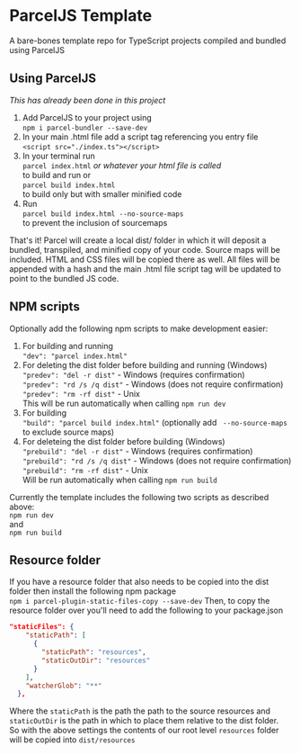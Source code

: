 # ParcelJS Template
A bare-bones template repo for TypeScript projects compiled and bundled using ParcelJS

## Using ParcelJS
_This has already been done in this project_
1. Add ParcelJS to your project using  
`npm i parcel-bundler --save-dev`
2. In your main .html file add a script tag referencing you entry file  
`<script src="./index.ts"></script>`
3. In your terminal run  
`parcel index.html` _or whatever your html file is called_  
to build and run or  
`parcel build index.html`  
to build only but with smaller minified code  
4. Run  
`parcel build index.html --no-source-maps`  
to prevent the inclusion of sourcemaps

That's it!
Parcel will create a local dist/ folder in which it will deposit a bundled, transpiled, and minified copy of your code. Source maps will be included. HTML and CSS files will be copied there as well. All files will be appended with a hash and the main .html file script tag will be updated to point to the bundled JS code.

## NPM scripts
Optionally add the following npm scripts to make development easier:  
1. For building and running  
`"dev": "parcel index.html"`
2. For deleting the dist folder before building and running (Windows)  
`"predev": "del -r dist"`  - Windows (requires confirmation)  
`"predev": "rd /s /q dist"`  - Windows (does not require confirmation)  
`"predev": "rm -rf dist"`  - Unix  
This will be run automatically when calling `npm run dev`
3. For building  
`"build": "parcel build index.html"` (optionally add ` --no-source-maps` to exclude source maps) 
4. For deleteing the dist folder before building (Windows)  
`"prebuild": "del -r dist"`  - Windows (requires confirmation)  
`"prebuild": "rd /s /q dist"`  - Windows (does not require confirmation)  
`"prebuild": "rm -rf dist"`  - Unix  
Will be run automatically when calling `npm run build`

Currently the template includes the following two scripts as described above:  
`npm run dev`  
and  
`npm run build`

## Resource folder
If you have a resource folder that also needs to be copied into the dist folder then install the following npm package  
`npm i parcel-plugin-static-files-copy --save-dev`
Then, to copy the resource folder over you'll need to add the following to your package.json  
```json
"staticFiles": {
    "staticPath": [
      {
        "staticPath": "resources",
        "staticOutDir": "resources"
      }
    ],
    "watcherGlob": "**"
  },
```
Where the `staticPath` is the path the path to the source resources and `staticOutDir` is the path in which to place them relative to the dist folder.  
So with the above settings the contents of our root level `resources` folder will be copied into `dist/resources`

